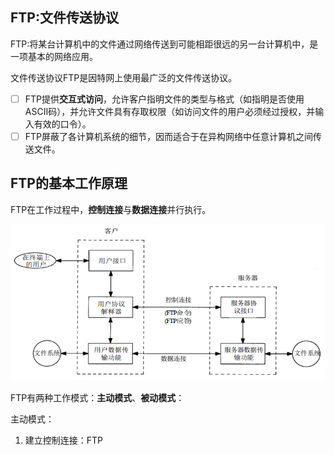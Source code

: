 ## FTP:文件传送协议
FTP:将某台计算机中的文件通过网络传送到可能相距很远的另一台计算机中，是一项基本的网络应用。

文件传送协议FTP是因特网上使用最广泛的文件传送协议。
- [ ] FTP提供**交互式访问**，允许客户指明文件的类型与格式（如指明是否使用ASCII码），并允许文件具有存取权限（如访问文件的用户必须经过授权，并输入有效的口令）。
- [ ] FTP屏蔽了各计算机系统的细节，因而适合于在异构网络中任意计算机之间传送文件。

## FTP的基本工作原理
FTP在工作过程中，**控制连接**与**数据连接**并行执行。
<div align=left><img width="520" height="250" src="./images/FTP工作原理.PNG"/></div>   

FTP有两种工作模式：**主动模式**、**被动模式**：

主动模式：
1. 建立控制连接：FTP

